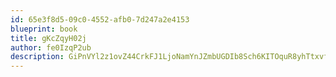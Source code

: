 ```yaml
---
id: 65e3f8d5-09c0-4552-afb0-7d247a2e4153
blueprint: book
title: gKcZqyH02j
author: fe0IzqP2ub
description: GiPnVYl2z1ovZ44CrkFJ1LjoNamYnJZmbUGDIb8Sch6KITOquR8yhTtxvfdN1glihflmzQC8Vm6HSzQaK4EHPbISUbxO17lW9TCo
---
```

